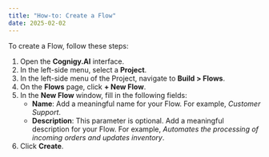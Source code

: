 ```yaml
---
title: "How-to: Create a Flow"
date: 2025-02-02
---
```


To create a Flow, follow these steps:

1. Open the **Cognigy.AI** interface.
2. In the left-side menu, select a **Project**.
3. In the left-side menu of the Project, navigate to **Build > Flows**.
4. On the **Flows** page, click **+ New Flow**.
5. In the **New Flow** window, fill in the following fields:
   - **Name**: Add a meaningful name for your Flow. For example, *Customer Support*.
   - **Description**: This parameter is optional. Add a meaningful description for your Flow. For example, *Automates the processing of incoming orders and updates inventory*.
6. Click **Create**.
